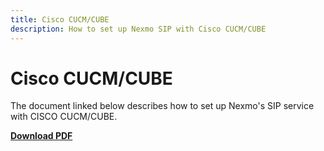 ```yaml
---
title: Cisco CUCM/CUBE
description: How to set up Nexmo SIP with Cisco CUCM/CUBE
---
```


# Cisco CUCM/CUBE

The document linked below describes how to set up Nexmo's SIP service with CISCO CUCM/CUBE.

**[Download PDF](/assets/pdf/nexmo-sip-cucm-cube.pdf)**

